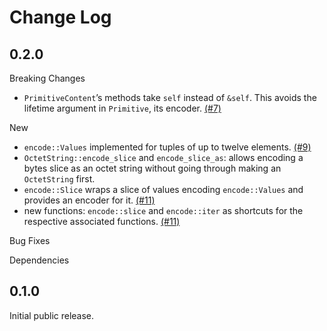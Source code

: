 # Change Log

## 0.2.0

Breaking Changes

*  `PrimitiveContent`’s methods take `self` instead of `&self`. This
   avoids the lifetime argument in `Primitive`, its encoder. [(#7)]

New

*  `encode::Values` implemented for tuples of up to twelve elements.
   [(#9)]
*  `OctetString::encode_slice` and `encode_slice_as`: allows encoding a bytes
   slice as an octet string without going through making an `OctetString`
   first.
*  `encode::Slice` wraps a slice of values encoding `encode::Values` and
   provides an encoder for it. [(#11)]
*  new functions: `encode::slice` and `encode::iter` as shortcuts for the
   respective associated functions. [(#11)]

Bug Fixes

Dependencies

[(#7)]: https://github.com/NLnetLabs/bcder/pull/7
[(#9)]: https://github.com/NLnetLabs/bcder/pull/9
[(#10)]: https://github.com/NLnetLabs/bcder/pull/10
[(#11)]: https://github.com/NLnetLabs/bcder/pull/11


## 0.1.0

Initial public release.

